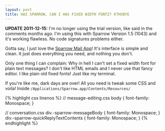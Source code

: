 ```yaml
---
layout: post
title: HAI SPARROW, CAN I HAS FIXED WIDTH FONTZ? KTHXBYE
---
```


__UPDATE 2011-12-15:__ I'm no longer using the trial version, like said in the comments months ago. I'm using this with Sparrow Version 1.5 (1043) and it's working flawless. No code signatures problems either.

Gotta say, I just love the [Sparrow Mail App](http://www.sparrowmailapp.com/)! It's interface is simple and clean. It just does everything you need, and nothing you don't.

Only one thing I can complain: Why in hell I can't set a fixed width font for plain text messages? I don't like HTML emails and I never use that fancy editor. I like plain old fixed fonts! Just like my terminal.

If you're like me, dark days are over! All you need is tweak some CSS and voila! Inside `/Applications/Sparrow.app/Contents/Resources/`

{% highlight css linenos %}
// message-editing.css
body { font-family: Monospace; }

// conversation.css
div.-sparrow-messageBody { font-family: Monospace; }
div.-sparrow-quickReplyTextContents { font-family: Monospace; }
{% endhighlight %}
